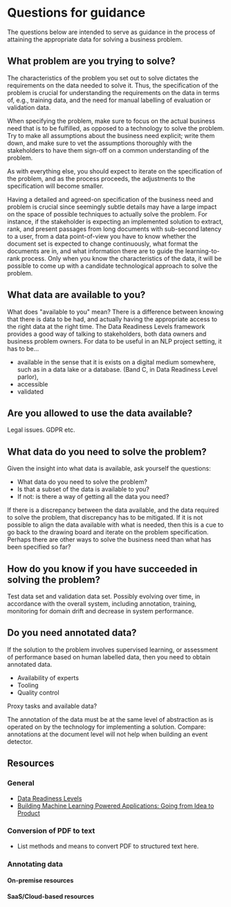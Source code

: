 # Questions for guidance

The questions below are intended to serve as guidance in the process of attaining the appropriate data for solving
a business problem.

## What problem are you trying to solve?

The characteristics of the problem you set out to solve dictates the requirements on the data needed to solve it.
Thus, the specification of the problem is crucial for understanding the requirements on the data in terms of, e.g., 
training data, and the need for manual labelling of evaluation or validation data.

When specifying the problem, make sure to focus on the actual business need that is to be fulfilled, as opposed to 
a technology to solve the problem. Try to make all assumptions about the business need explicit; write them down, and
make sure to vet the assumptions thoroughly with the stakeholders to have them sign-off on a common understanding of
the problem.

As with everything else, you should expect to iterate on the specification of the problem, and as the process proceeds,
the adjustments to the specification will become smaller.

Having a detailed and agreed-on specification of the business need and problem is crucial since seemingly subtle details
may have a large impact on the space of possible techniques to actually solve the problem. For instance, if the 
stakeholder is expecting an implemented solution to extract, rank, and present passages from long documents 
with sub-second latency to a user, from a data point-of-view you have to know whether the document set is expected to 
change continuously, what format the documents are in, and what information there are to guide the learning-to-rank
process. Only when you know the characteristics of the data, it will be possible to come up with a candidate 
technological approach to solve the problem.

## What data are available to you?

What does "available to you" mean? There is a difference between knowing that there is data to be had, and actually having
the appropriate access to the right data at the right time. The Data Readiness Levels framework provides a good 
way of talking to stakeholders, both data owners and business problem owners. For data to be useful in 
an NLP project setting, it has to be... 

* available in the sense that it is exists on a digital medium somewhere, such as in a data lake or a database.
 (Band C, in Data Readiness Level parlor),
* accessible
* validated

## Are you allowed to use the data available?

Legal issues. GDPR etc.

## What data do you need to solve the problem?

Given the insight into what data is available, ask yourself the questions: 

* What data do you need to solve the problem?
* Is that a subset of the data is available to you?
* If not: is there a way of getting all the data you need?

If there is a discrepancy between the data available, and the data required to solve the problem, that discrepancy
has to be mitigated. If it is not possible to align the data available with what is needed, then this is a cue to
go back to the drawing board and iterate on the problem specification. Perhaps there are other ways to solve the business
need than what has been specified so far?


## How do you know if you have succeeded in solving the problem?

Test data set and validation data set. Possibly evolving over time, in accordance with the overall system, including
annotation, training, monitoring for domain drift and decrease in system performance.  

## Do you need annotated data?

If the solution to the problem involves supervised learning, or assessment of performance based on human labelled data,
then you need to obtain annotated data. 


  - Availability of experts
  - Tooling
  - Quality control
 
 Proxy tasks and available data?
 
 The annotation of the data must be at the same level of abstraction as is operated on by the technology for 
 implementing a solution. Compare: annotations at the document level will not help when building an event detector.
 
 ## Resources
 
 ### General
 
 * [Data Readiness Levels](https://arxiv.org/abs/1705.02245)
 * [Building Machine Learning Powered Applications: Going from Idea to Product](https://mlpowered.com/book/)
 
 
 ### Conversion of PDF to text
 
 * List methods and means to convert PDF to structured text here.
 
 ### Annotating data
 
 #### On-premise resources
 
 #### SaaS/Cloud-based resources